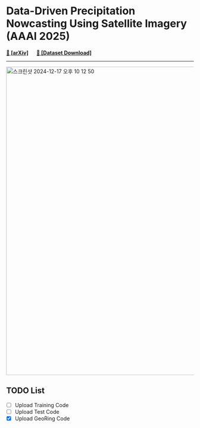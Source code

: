 # Data-Driven Precipitation Nowcasting Using Satellite Imagery (AAAI 2025)

**[📄 [arXiv]](https://arxiv.org/abs/2412.11480)**  &emsp; 
**[💾 [Dataset Download]](https://drive.google.com/drive/folders/1VkOtALaj5cqTFkNy5NvXKE4z83elijOh?usp=drive_link)**

---

<img width="829" alt="스크린샷 2024-12-17 오후 10 12 50" src="https://github.com/user-attachments/assets/f4ac093c-7fb8-4eff-92b1-131c41728581" />

## TODO List
- [ ] Upload Training Code
- [ ] Upload Test Code
- [X] Upload GeoRing Code
